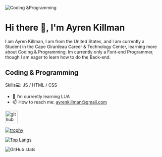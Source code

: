 
![Coding &Programming](https://github.com/AyrenLKillman/AyrenLKillman/blob/main/AYREN.png?raw=true)


# Hi there 👋, I'm Ayren Killman
I am Ayren Killman, I am from the United States, and I am currently a Student in the Cape Girardeau Career & Technology Center, learning more about Coding & Programming. Im currently only a Font-end Programmer, though I am eager to learn how to do the Back-end. 


## Coding & Programming
Skills💻: JS / HTML / CSS

- 🌱 I’m currently learning LUA 
- 📫 How to reach me: ayrenkillman@gmail.com 


[<img src='https://cdn.jsdelivr.net/npm/simple-icons@3.0.1/icons/github.svg' alt='github' height='40'>](https://github.com/AyrenLKillman)  

[![trophy](https://github-profile-trophy.vercel.app/?username=AyrenLKillman)](https://github.com/ryo-ma/github-profile-trophy)

[![Top Langs](https://github-readme-stats.vercel.app/api/top-langs/?username=AyrenLKillman)](https://github.com/anuraghazra/github-readme-stats)

![GitHub stats](https://github-readme-stats.vercel.app/api?username=AyrenLKillman&show_icons=true)  

